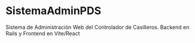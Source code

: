 # SistemaAdminPDS
Sistema de Administración Web del Controlador de Casilleros. Backend en Rails y Frontend en Vite/React
